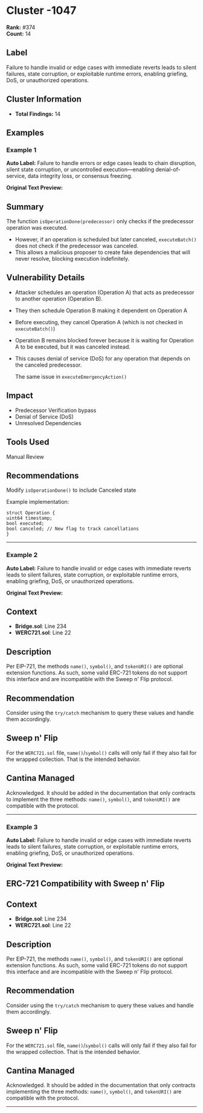 # Cluster -1047

**Rank:** #374  
**Count:** 14  

## Label
Failure to handle invalid or edge cases with immediate reverts leads to silent failures, state corruption, or exploitable runtime errors, enabling griefing, DoS, or unauthorized operations.

## Cluster Information
- **Total Findings:** 14

## Examples

### Example 1

**Auto Label:** Failure to handle errors or edge cases leads to chain disruption, silent state corruption, or uncontrolled execution—enabling denial-of-service, data integrity loss, or consensus freezing.  

**Original Text Preview:**

## Summary

The function `isOperationDone(predecessor)` only checks if the predecessor operation was executed.

* However, if an operation is scheduled but later canceled, `executeBatch()` does not check if the predecessor was canceled.
* This allows a malicious proposer to create fake dependencies that will never resolve, blocking execution indefinitely.

## Vulnerability Details

* Attacker schedules an operation (Operation A) that acts as predecessor to another operation  (Operation B).
* They then schedule Operation B making it dependent on Operation A
* Before executing, they cancel Operation A (which is not checked in `executeBatch()`)
* Operation B remains blocked forever because it is waiting for Operation A to be executed, but it was canceled instead.
* This causes denial of service (DoS) for any operation that depends on the canceled predecessor.

  The same issue in `executeEmergencyAction()`

## Impact

* Predecessor Verification bypass
* Denial of Service (DoS)
* Unresolved Dependencies

## Tools Used

Manual Review

## Recommendations

Modify `isOperationDone()` to include Canceled state

Example implementation:

```Solidity
struct Operation {
uint64 timestamp;
bool executed;
bool canceled; // New flag to track cancellations
}
```

---
### Example 2

**Auto Label:** Failure to handle invalid or edge cases with immediate reverts leads to silent failures, state corruption, or exploitable runtime errors, enabling griefing, DoS, or unauthorized operations.  

**Original Text Preview:**

## Context
- **Bridge.sol**: Line 234
- **WERC721.sol**: Line 22

## Description
Per EIP-721, the methods `name()`, `symbol()`, and `tokenURI()` are optional extension functions. As such, some valid ERC-721 tokens do not support this interface and are incompatible with the Sweep n' Flip protocol.

## Recommendation
Consider using the `try/catch` mechanism to query these values and handle them accordingly.

## Sweep n' Flip
For the `WERC721.sol` file, `name()`/`symbol()` calls will only fail if they also fail for the wrapped collection. That is the intended behavior.

## Cantina Managed
Acknowledged. It should be added in the documentation that only contracts to implement the three methods: `name()`, `symbol()`, and `tokenURI()` are compatible with the protocol.

---
### Example 3

**Auto Label:** Failure to handle invalid or edge cases with immediate reverts leads to silent failures, state corruption, or exploitable runtime errors, enabling griefing, DoS, or unauthorized operations.  

**Original Text Preview:**

## ERC-721 Compatibility with Sweep n' Flip

## Context
- **Bridge.sol**: Line 234
- **WERC721.sol**: Line 22

## Description
Per EIP-721, the methods `name()`, `symbol()`, and `tokenURI()` are optional extension functions. As such, some valid ERC-721 tokens do not support this interface and are incompatible with the Sweep n' Flip protocol.

## Recommendation
Consider using the `try/catch` mechanism to query these values and handle them accordingly.

## Sweep n' Flip
For the `WERC721.sol` file, `name()`/`symbol()` calls will only fail if they also fail for the wrapped collection. That is the intended behavior.

## Cantina Managed
Acknowledged. It should be added in the documentation that only contracts implementing the three methods: `name()`, `symbol()`, and `tokenURI()` are compatible with the protocol.

---
